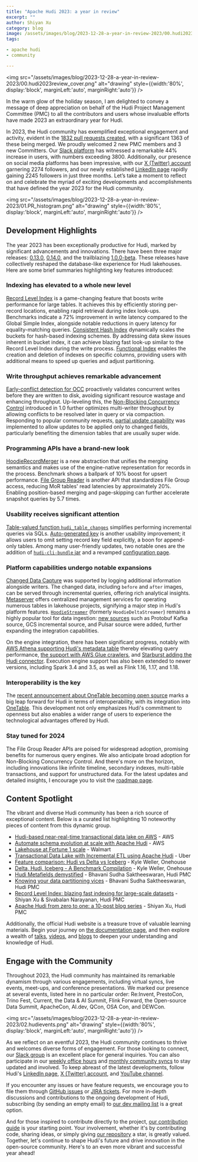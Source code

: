 ```yaml
---
title: "Apache Hudi 2023: a year in review"
excerpt: ""
author: Shiyan Xu
category: blog
image: /assets/images/blog/2023-12-28-a-year-in-review-2023/00.hudi2023review_cover.png
tags:

- apache hudi
- community

---
```


<img src="/assets/images/blog/2023-12-28-a-year-in-review-2023/00.hudi2023review_cover.png" alt="drawing" style={{width:'80%', display:'block', marginLeft:'auto', marginRight:'auto'}} />

In the warm glow of the holiday season, I am delighted to convey a message of deep appreciation on behalf of the 
Hudi Project Management Committee (PMC) to all the contributors and users whose invaluable efforts have made 2023 
an extraordinary year for Hudi. 

In 2023, the Hudi community has exemplified exceptional engagement and activity, evident in the 
[1832 pull requests created](https://ossinsight.io/analyze/apache/hudi#pull-requests), 
with a significant 1363 of these being merged. We proudly welcomed 2 new PMC members and 3 new Committers. Our 
[Slack platform](https://apache-hudi.slack.com/join/shared_invite/zt-20r833rxh-627NWYDUyR8jRtMa2mZ~gg#/) 
has witnessed a remarkable 44% increase in users, with numbers exceeding 3800. Additionally, 
our presence on social media platforms has been impressive, with our [X (Twitter) account](https://x.com/apachehudi) 
garnering 2274 followers, and our newly established [LinkedIn page](https://www.linkedin.com/company/apache-hudi/) 
rapidly gaining 2245 followers in just three months. Let’s take a moment to reflect on and celebrate the myriad of 
exciting developments and accomplishments that have defined the year 2023 for the Hudi community.

<img src="/assets/images/blog/2023-12-28-a-year-in-review-2023/01.PR_histogram.png" alt="drawing" style={{width:'80%', display:'block', marginLeft:'auto', marginRight:'auto'}} />

## Development Highlights

The year 2023 has been exceptionally productive for Hudi, marked by significant advancements and innovations.
There have been three major releases: [0.13.0](https://hudi.apache.org/releases/release-0.13.0), 
[0.14.0](https://hudi.apache.org/releases/release-0.14.0), and the trailblazing 
[1.0.0-beta](https://hudi.apache.org/releases/release-1.0.0-beta1). These releases have 
collectively reshaped the database-like experience for Hudi lakehouses. Here are some brief summaries highlighting 
key features introduced:

### Indexing has elevated to a whole new level

[Record Level Index](https://hudi.apache.org/releases/release-0.14.0#record-level-index)
is a game-changing feature that boosts write performance for large tables. It achieves this by efficiently 
storing per-record locations, enabling rapid retrieval during index look-ups. Benchmarks indicate a 72% 
improvement in write latency compared to the Global Simple Index, alongside notable reductions in query latency 
for equality-matching queries. [Consistent Hash Index](https://hudi.apache.org/releases/release-0.14.0#consistent-hashing-index-support)
dynamically scales the buckets for hash-based indexing schemes. By addressing data skew issues inherent in bucket
index, it can achieve blazing fast look-up similar to the Record Level Index during the write process.
[Functional Index](https://hudi.apache.org/releases/release-1.0.0-beta1#functional-index)
enables the creation and deletion of indexes on specific columns, providing users with additional means to
speed up queries and adjust partitioning.

### Write throughput achieves remarkable advancement

[Early-conflict detection for OCC](https://hudi.apache.org/releases/release-0.13.0#early-conflict-detection-for-multi-writer)
proactively validates concurrent writes before they are written to disk, avoiding significant resource wastage
and enhancing throughput. Up-leveling this, the
[Non-Blocking Concurrency Control](https://hudi.apache.org/releases/release-1.0.0-beta1#concurrency-control)
introduced in 1.0 further optimizes multi-writer throughput by allowing conflicts to be resolved later in query
or via compaction. Responding to popular community requests, 
[partial update capability](https://hudi.apache.org/releases/release-0.13.0#support-for-partial-payload-update)
was implemented to allow updates to be applied only to changed fields, particularly benefiting the dimension 
tables that are usually super wide.

### Programming APIs have a brand-new look

[HoodieRecordMerger](https://hudi.apache.org/releases/release-0.13.0#optimizing-record-payload-handling)
is a new abstraction that unifies the merging semantics and makes use of the engine-native representation for
records in the process. Benchmark shows a ballpark of 10% boost for upsert performance.
[File Group Reader](https://hudi.apache.org/releases/release-1.0.0-beta1#new-filegroup-reader)
is another API that standardizes File Group access, reducing MoR tables' read latencies by approximately 20%. 
Enabling position-based merging and page-skipping can further accelerate snapshot queries by 5.7 times.

### Usability receives significant attention

[Table-valued function `hudi_table_changes`](https://hudi.apache.org/releases/release-0.14.0#table-valued-function-named-hudi_table_changes-designed-for-incremental-reading-through-spark-sql)
simplifies performing incremental queries via SQLs.
[Auto-generated key](https://hudi.apache.org/releases/release-0.14.0#support-for-hudi-tables-with-autogenerated-keys)
is another usability improvement; it allows users to omit setting record key field explicitly, a boon for
append-only tables. Among many user-friendly updates, two notable ones are the addition of
[`hudi-cli-bundle` jar](https://hudi.apache.org/releases/release-0.13.0#hudi-cli-bundle)
and a revamped [configuration page](https://hudi.apache.org/docs/basic_configurations).

### Platform capabilities undergo notable expansions

[Changed Data Capture](https://hudi.apache.org/releases/release-0.13.0#change-data-capture)
was supported by logging additional information alongside writers. The changed data, including `before` 
and `after` images, can be served through incremental queries, offering rich analytical insights. 
[Metaserver](https://hudi.apache.org/releases/release-0.13.0#metaserver)
offers centralized management services for operating numerous tables in lakehouse projects, signifying a major
step in Hudi's platform features. 
[`HoodieStreamer`](https://hudi.apache.org/releases/release-0.14.0#hoodiedeltastreamer-renamed-to-hoodiestreamer) 
(formerly `HoodieDeltaStreamer`) remains a highly popular tool for data ingestion:
[new sources](https://hudi.apache.org/releases/release-0.13.0#new-source-support-in-deltastreamer) 
such as Protobuf Kafka source, GCS incremental source, and Pulsar source were added, further expanding 
the integration capabilities.

On the engine integration, there has been significant progress, notably with 
[AWS Athena supporting Hudi's metadata table](https://aws.amazon.com/about-aws/whats-new/2023/05/amazon-athena-apache-hudi/) 
thereby elevating query performance, 
[the support with AWS Glue crawlers](https://aws.amazon.com/blogs/big-data/introducing-apache-hudi-support-with-aws-glue-crawlers/),
and [Starburst adding the Hudi connector](https://docs.starburst.io/latest/connector/hudi.html).
Execution engine support has also been extended to newer versions, including Spark 3.4 and 3.5, as well as Flink 1.16, 1.17, and 1.18.

### Interoperability is the key

The [recent announcement about OneTable becoming open source](https://www.onehouse.ai/blog/onetable-is-now-open-source)
marks a big leap forward for Hudi in terms of interoperability, with its integration into [OneTable](https://onetable.dev/).
This development not only emphasizes Hudi's commitment to openness but also enables a wider range of users to experience
the technological advantages offered by Hudi.

### Stay tuned for 2024

The File Group Reader APIs are poised for widespread adoption, promising benefits for numerous query 
engines. We also anticipate broad adoption for Non-Blocking Concurrency Control. And there's more on 
the horizon, including innovations like infinite timeline, secondary indexes, multi-table transactions, 
and support for unstructured data. For the latest updates and detailed insights, I encourage you to 
visit the [roadmap page](https://hudi.apache.org/roadmap).

## Content Spotlight

The vibrant and diverse Hudi community has been a rich source of exceptional content. Below is a 
curated list highlighting 10 noteworthy pieces of content from this dynamic group.

- [Hudi-based near-real-time transactional data lake on AWS](https://aws.amazon.com/blogs/big-data/create-an-apache-hudi-based-near-real-time-transactional-data-lake-using-aws-dms-amazon-kinesis-aws-glue-streaming-etl-and-data-visualization-using-amazon-quicksight/) - AWS
- [Automate schema evolution at scale with Apache Hudi](https://aws.amazon.com/blogs/big-data/automate-schema-evolution-at-scale-with-apache-hudi-in-aws-glue/) - AWS
- [Lakehouse at Fortune 1 scale](https://medium.com/walmartglobaltech/lakehouse-at-fortune-1-scale-480bcb10391b) - Walmart
- [Transactional Data Lake with Incremental ETL using Apache Hudi](https://www.uber.com/blog/ubers-lakehouse-architecture/) - Uber
- [Feature comparison: Hudi vs Delta vs Iceberg](https://www.onehouse.ai/blog/apache-hudi-vs-delta-lake-vs-apache-iceberg-lakehouse-feature-comparison) - Kyle Weller, Onehouse
- [Delta, Hudi, Iceberg - A Benchmark Compilation](https://medium.com/@kywe665/delta-hudi-iceberg-a-benchmark-compilation-a5630c69cffc) - Kyle Weller, Onehouse
- [Hudi Metafields demystified](https://www.onehouse.ai/blog/hudi-metafields-demystified) - Bhavani Sudha Saktheeswaran, Hudi PMC
- [Knowing your data partitioning vices](https://www.onehouse.ai/blog/knowing-your-data-partitioning-vices-on-the-data-lakehouse) - Bhavani Sudha Saktheeswaran, Hudi PMC
- [Record Level Index: blazing fast indexing for large-scale datasets](https://hudi.apache.org/blog/2023/11/01/record-level-index/) - Shiyan Xu & Sivabalan Narayanan, Hudi PMC
- [Apache Hudi from zero to one: a 10-post blog series](https://blog.datumagic.com/p/apache-hudi-from-zero-to-one-110) - Shiyan Xu, Hudi PMC

Additionally, the official Hudi website is a treasure trove of valuable learning materials. Begin your
journey on [the documentation page](https://hudi.apache.org/docs/overview), and then explore a wealth of 
[talks](https://hudi.apache.org/talks), [videos](https://hudi.apache.org/videos), 
and [blogs](https://hudi.apache.org/blog) to deepen your understanding and knowledge of Hudi.

## Engage with the Community

Throughout 2023, the Hudi community has maintained its remarkable dynamism through various engagements, 
including virtual syncs, live events, meet-ups, and conference presentations. We marked our 
presence at several events, listed here in no particular order: Re:Invent, PrestoCon, 
Trino Fest, Current, the Data & AI Summit, Flink Forward, the Open-source Data Summit, ApacheCon, 
AI.dev, QCon, OSA Con, and DEWCon.

<img src="/assets/images/blog/2023-12-28-a-year-in-review-2023/02.hudievents.png" alt="drawing" style={{width:'80%', display:'block', marginLeft:'auto', marginRight:'auto'}} />

As we reflect on an eventful 2023, the Hudi community continues to thrive and welcomes diverse forms 
of engagement. For those looking to connect, our 
[Slack group](https://join.slack.com/t/apache-hudi/shared_invite/zt-20r833rxh-627NWYDUyR8jRtMa2mZ~gg) 
is an excellent place for general inquiries. 
You can also participate in our [weekly office hours](https://hudi.apache.org/community/office_hours) 
and [monthly community syncs](https://hudi.apache.org/community/syncs) 
to stay updated and involved. To keep abreast of the latest developments, follow Hudi's 
[LinkedIn page](https://www.linkedin.com/company/apache-hudi/), 
[X (Twitter) account](https://twitter.com/apachehudi),
and [YouTube channel](https://www.youtube.com/@apachehudi).

If you encounter any issues or have feature requests, we encourage you to file them through 
[GitHub issues](https://github.com/apache/hudi/issues) or 
[JIRA tickets](https://issues.apache.org/jira/projects/HUDI/summary). 
For more in-depth discussions and contributions to the ongoing development of Hudi, 
subscribing (by sending an empty email) to 
[our dev mailing list](mailto:dev-subscribe@hudi.apache.org) is a great option.

And for those inspired to contribute directly to the project, 
[our contribution guide](https://hudi.apache.org/contribute/how-to-contribute) is your 
starting point. Your involvement, whether it's by contributing code, sharing ideas, or simply giving 
[our repository](https://github.com/apache/hudi/) a star, is greatly valued. Together, let's continue to shape Hudi's future and 
drive innovation in the open-source community. Here's to an even more vibrant and successful year ahead!